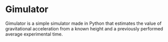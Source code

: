 # Gimulator
Gimulator is a simple simulator made in Python that estimates the value of gravitational acceleration from a known height and a previously performed average experimental time.

